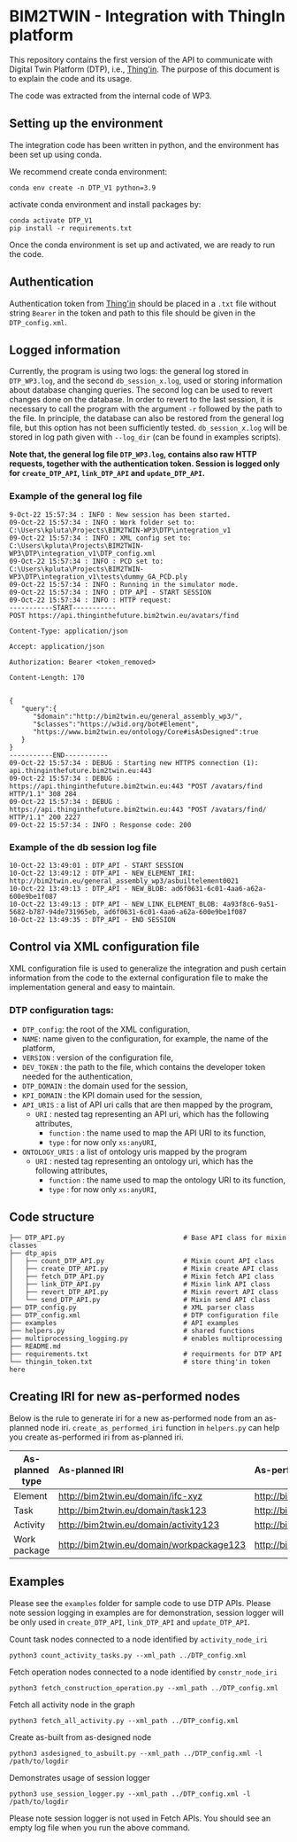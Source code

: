 # BIM2TWIN - Integration with ThingIn platform

This repository contains the first version of the API to communicate with Digital Twin Platform (DTP),
i.e., [Thing'in](https://thinginthefuture.bim2twin.eu). The purpose of this document is to explain the code and its
usage.

The code was extracted from the internal code of WP3.

## Setting up the environment

The integration code has been written in python, and the environment has been set up using conda.

We recommend create conda environment:

```conda env create -n DTP_V1 python=3.9```

activate conda environment and install packages by:

```
conda activate DTP_V1
pip install -r requirements.txt
```

Once the conda environment is set up and activated, we are ready to run the code.

## Authentication

Authentication token from [Thing'in](https://thinginthefuture.bim2twin.eu) should be placed in a `.txt` file without
string `Bearer` in the token and path to this file should be given in the `DTP_config.xml`.

## Logged information

Currently, the program is using two logs: the general log stored in `DTP_WP3.log`, and the second `db_session_x.log`,
used or storing information about database changing queries. The second log can be used to revert changes done on the
database. In order to revert to the last session, it is necessary to call the program with the argument `-r` followed by
the path to the file. In principle, the database can also be restored from the general log file, but this option has not
been sufficiently tested. `db_session_x.log` will be stored in log path given with `--log_dir` (can be found in
examples scripts).

**Note that, the general log file `DTP_WP3.log`, contains also raw HTTP requests, together with the authentication
token. Session is logged only for `create_DTP_API`, `link_DTP_API` and `update_DTP_API`.**

### Example of the general log file

```
9-Oct-22 15:57:34 : INFO : New session has been started.
09-Oct-22 15:57:34 : INFO : Work folder set to: C:\Users\kpluta\Projects\BIM2TWIN-WP3\DTP\integration_v1
09-Oct-22 15:57:34 : INFO : XML config set to: C:\Users\kpluta\Projects\BIM2TWIN-WP3\DTP\integration_v1\DTP_config.xml
09-Oct-22 15:57:34 : INFO : PCD set to: C:\Users\kpluta\Projects\BIM2TWIN-WP3\DTP\integration_v1\tests\dummy_GA_PCD.ply
09-Oct-22 15:57:34 : INFO : Running in the simulator mode.
09-Oct-22 15:57:34 : INFO : DTP_API - START SESSION
09-Oct-22 15:57:34 : INFO : HTTP request: 
-----------START-----------
POST https://api.thinginthefuture.bim2twin.eu/avatars/find

Content-Type: application/json

Accept: application/json

Authorization: Bearer <token_removed>

Content-Length: 170


{
   "query":{
      "$domain":"http://bim2twin.eu/general_assembly_wp3/",
      "$classes":"https://w3id.org/bot#Element",
      "https://www.bim2twin.eu/ontology/Core#isAsDesigned":true
   }
}
-----------END-----------
09-Oct-22 15:57:34 : DEBUG : Starting new HTTPS connection (1): api.thinginthefuture.bim2twin.eu:443
09-Oct-22 15:57:34 : DEBUG : https://api.thinginthefuture.bim2twin.eu:443 "POST /avatars/find HTTP/1.1" 308 284
09-Oct-22 15:57:34 : DEBUG : https://api.thinginthefuture.bim2twin.eu:443 "POST /avatars/find/ HTTP/1.1" 200 2227
09-Oct-22 15:57:34 : INFO : Response code: 200
```

### Example of the db session log file

```
10-Oct-22 13:49:01 : DTP_API - START SESSION
10-Oct-22 13:49:12 : DTP_API - NEW_ELEMENT_IRI: http://bim2twin.eu/general_assembly_wp3/asbuiltelement0021
10-Oct-22 13:49:13 : DTP_API - NEW_BLOB: ad6f0631-6c01-4aa6-a62a-600e9be1f087
10-Oct-22 13:49:13 : DTP_API - NEW_LINK_ELEMENT_BLOB: 4a93f8c6-9a51-5682-b787-94de731965eb, ad6f0631-6c01-4aa6-a62a-600e9be1f087
10-Oct-22 13:49:35 : DTP_API - END SESSION
```

## Control via XML configuration file

XML configuration file is used to generalize the integration and push certain information from the code to the
external configuration file to make the implementation general and easy to maintain.

### DTP configuration tags:

* `DTP_config`: the root of the XML configuration,
* `NAME`: name given to the configuration, for example, the name of the platform,
* `VERSION` : version of the configuration file,
* `DEV_TOKEN` : the path to the file, which contains the developer token needed for the authentication,
* `DTP_DOMAIN` : the domain used for the session,
* `KPI_DOMAIN` : the KPI domain used for the session,
* `API_URIS` : a list of API uri calls that are then mapped by the program,
    * `URI` :  nested tag representing an API uri, which has the following attributes,
        * `function` : the name used to map the API URI to its function,
        * `type` : for now only `xs:anyURI`,
* `ONTOLOGY_URIS` : a list of ontology uris mapped by the program
    * `URI` :  nested tag representing an ontology uri, which has the following attributes,
        * `function` : the name used to map the ontology URI to its function,
        * `type` : for now only `xs:anyURI`,

## Code structure

```
├── DTP_API.py                              # Base API class for mixin classes
├── dtp_apis
│   ├── count_DTP_API.py                    # Mixin count API class
│   ├── create_DTP_API.py                   # Mixin create API class
│   ├── fetch_DTP_API.py                    # Mixin fetch API class
│   ├── link_DTP_API.py                     # Mixin link API class
│   ├── revert_DTP_API.py                   # Mixin revert API class
│   └── send_DTP_API.py                     # Mixin send API class
├── DTP_config.py                           # XML parser class
├── DTP_config.xml                          # DTP configuration file
├── examples                                # API examples
├── helpers.py                              # shared functions
├── multiprocessing_logging.py              # enables multiprocessing
├── README.md
├── requirements.txt                        # requirments for DTP API
└── thingin_token.txt                       # store thing'in token here

```

## Creating IRI for new as-performed nodes

Below is the rule to generate iri for a new as-performed node from an as-planned node iri. `create_as_performed_iri`
function in `helpers.py` can help you create as-performed iri from as-planned iri.

| As-planned type | As-planned IRI                           | As-performed IRI                          |
|-----------------|:-----------------------------------------|:------------------------------------------|
| Element         | http://bim2twin.eu/domain/ifc-xyz        | http://bim2twin.eu/domain/asbuilt-xyz     |
| Task            | http://bim2twin.eu/domain/task123        | http://bim2twin.eu/domain/action123       |
| Activity        | http://bim2twin.eu/domain/activity123    | http://bim2twin.eu/domain/operation123    |
| Work package    | http://bim2twin.eu/domain/workpackage123 | http://bim2twin.eu/domain/construction123 |

## Examples

Please see the `examples` folder for sample code to use DTP APIs. Please note session logging in examples are for
demonstration, session logger will be only used in `create_DTP_API`, `link_DTP_API` and `update_DTP_API`.

Count task nodes connected to a node identified by `activity_node_iri`

```shell
python3 count_activity_tasks.py --xml_path ../DTP_config.xml
```

Fetch operation nodes connected to a node identified by `constr_node_iri`

```shell
python3 fetch_construction_operation.py --xml_path ../DTP_config.xml
```

Fetch all activity node in the graph

```shell
python3 fetch_all_activity.py --xml_path ../DTP_config.xml
```

Create as-built from as-designed node

```shell
python3 asdesigned_to_asbuilt.py --xml_path ../DTP_config.xml -l /path/to/logdir
```

Demonstrates usage of session logger

```shell
python3 use_session_logger.py --xml_path ../DTP_config.xml -l /path/to/logdir
```

Please note session logger is not used in Fetch APIs. You should see an empty log file when you run the above command.
